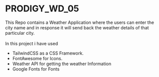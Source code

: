# PRODIGY_WD_05

This Repo contains a Weather Application where the users can enter the city name and in response it will send back the weather details of that particular city.
<br>
<br>
In this project i have used

<ul>
    <li>
        TailwindCSS as a CSS Framework.
    </li>
    <li>
        FontAwesome for Icons.
    </li>
    <li>
        Weather API for getting the weather Information
    </li>
    <li>
        Google Fonts for Fonts
    </li>
</ul>
